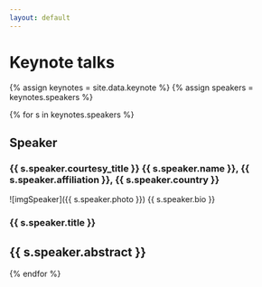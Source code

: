 ```yaml
---
layout: default
---
```


# Keynote talks



{% assign keynotes = site.data.keynote %}
{% assign speakers = keynotes.speakers %}


{% for s in keynotes.speakers %}
## Speaker
### {{ s.speaker.courtesy_title }} {{ s.speaker.name }}, {{ s.speaker.affiliation }}, {{ s.speaker.country }} 
![imgSpeaker]({{ s.speaker.photo }})
{{ s.speaker.bio }}
### {{ s.speaker.title }}
{{ s.speaker.abstract }}
---
{% endfor %}

